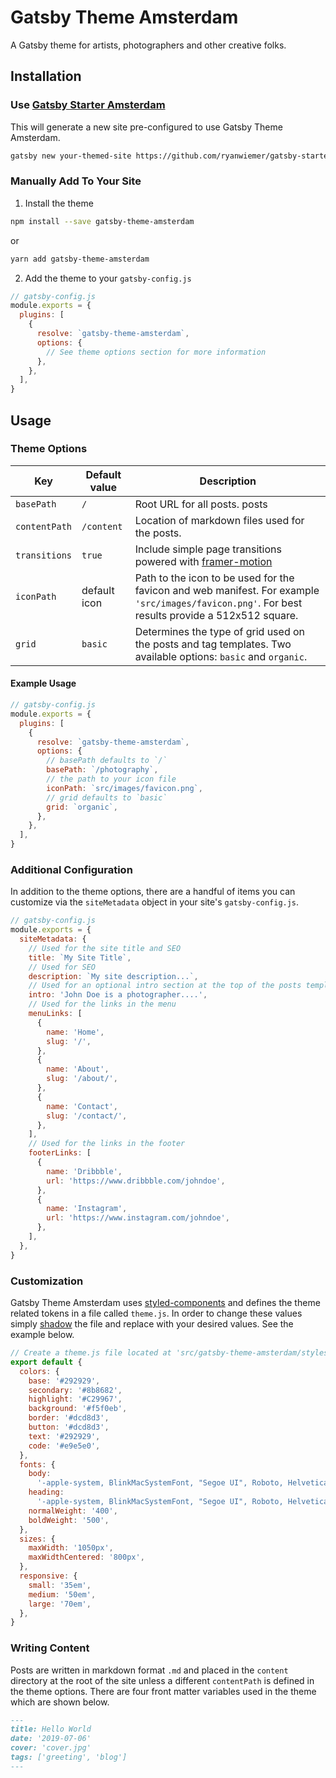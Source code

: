 # Gatsby Theme Amsterdam

A Gatsby theme for artists, photographers and other creative folks.

## Installation

### Use [Gatsby Starter Amsterdam](https://github.com/ryanwiemer/gatsby-starter-amsterdam)

This will generate a new site pre-configured to use Gatsby Theme Amsterdam.

```sh
gatsby new your-themed-site https://github.com/ryanwiemer/gatsby-starter-amsterdam
```

### Manually Add To Your Site

1. Install the theme

```sh
npm install --save gatsby-theme-amsterdam
```

or

```sh
yarn add gatsby-theme-amsterdam
```

2. Add the theme to your `gatsby-config.js`

```javascript
// gatsby-config.js
module.exports = {
  plugins: [
    {
      resolve: `gatsby-theme-amsterdam`,
      options: {
        // See theme options section for more information
      },
    },
  ],
}
```

## Usage

### Theme Options

| Key           | Default value | Description                                                                                                                                      |
| ------------- | ------------- | ------------------------------------------------------------------------------------------------------------------------------------------------ |
| `basePath`    | `/`           | Root URL for all posts. posts                                                                                                                    |
| `contentPath` | `/content`    | Location of markdown files used for the posts.                                                                                                   |  |
| `transitions` | `true`        | Include simple page transitions powered with [framer-motion](https://github.com/framer/motion)                                                   |
| `iconPath`    | default icon  | Path to the icon to be used for the favicon and web manifest. For example `'src/images/favicon.png'`. For best results provide a 512x512 square. |
| `grid`        | `basic`       | Determines the type of grid used on the posts and tag templates. Two available options: `basic` and `organic`.                                   |

#### Example Usage

```javascript
// gatsby-config.js
module.exports = {
  plugins: [
    {
      resolve: `gatsby-theme-amsterdam`,
      options: {
        // basePath defaults to `/`
        basePath: `/photography`,
        // the path to your icon file
        iconPath: `src/images/favicon.png`,
        // grid defaults to `basic`
        grid: `organic`,
      },
    },
  ],
}
```

### Additional Configuration

In addition to the theme options, there are a handful of items you can customize via the `siteMetadata` object in your site's `gatsby-config.js`.

```javascript
// gatsby-config.js
module.exports = {
  siteMetadata: {
    // Used for the site title and SEO
    title: `My Site Title`,
    // Used for SEO
    description: `My site description...`,
    // Used for an optional intro section at the top of the posts template
    intro: 'John Doe is a photographer....',
    // Used for the links in the menu
    menuLinks: [
      {
        name: 'Home',
        slug: '/',
      },
      {
        name: 'About',
        slug: '/about/',
      },
      {
        name: 'Contact',
        slug: '/contact/',
      },
    ],
    // Used for the links in the footer
    footerLinks: [
      {
        name: 'Dribbble',
        url: 'https://www.dribbble.com/johndoe',
      },
      {
        name: 'Instagram',
        url: 'https://www.instagram.com/johndoe',
      },
    ],
  },
}
```

### Customization

Gatsby Theme Amsterdam uses [styled-components](https://github.com/styled-components/styled-components) and defines the theme related tokens in a file called `theme.js`. In order to change these values simply [shadow](https://www.gatsbyjs.org/blog/2019-04-29-component-shadowing/) the file and replace with your desired values. See the example below.

```javascript
// Create a theme.js file located at 'src/gatsby-theme-amsterdam/styles/theme.js'
export default {
  colors: {
    base: '#292929',
    secondary: '#8b8682',
    highlight: '#C29967',
    background: '#f5f0eb',
    border: '#dcd8d3',
    button: '#dcd8d3',
    text: '#292929',
    code: '#e9e5e0',
  },
  fonts: {
    body:
      '-apple-system, BlinkMacSystemFont, "Segoe UI", Roboto, Helvetica, Arial, sans-serif',
    heading:
      '-apple-system, BlinkMacSystemFont, "Segoe UI", Roboto, Helvetica, Arial, sans-serif',
    normalWeight: '400',
    boldWeight: '500',
  },
  sizes: {
    maxWidth: '1050px',
    maxWidthCentered: '800px',
  },
  responsive: {
    small: '35em',
    medium: '50em',
    large: '70em',
  },
}
```

### Writing Content

Posts are written in markdown format `.md` and placed in the `content` directory at the root of the site unless a different `contentPath` is defined in the theme options. There are four front matter variables used in the theme which are shown below.

```markdown
---
title: Hello World
date: '2019-07-06'
cover: 'cover.jpg'
tags: ['greeting', 'blog']
---
```
